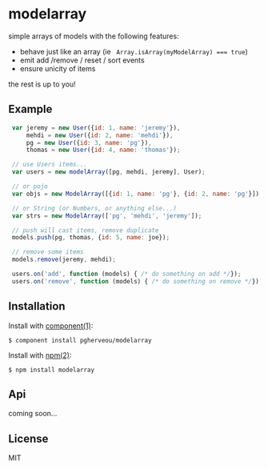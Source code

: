 # modelarray

  simple arrays of models with the following features:
  
  * behave just like an array (ie ` Array.isArray(myModelArray) === true`)
  * emit add /remove / reset / sort events
  * ensure unicity of items

  the rest is up to you!


## Example
```js
 var jeremy = new User({id: 1, name: 'jeremy'}),
     mehdi = new User({id: 2, name: 'mehdi'}),
     pg = new User({id: 3, name: 'pg'}),
     thomas = new User({id: 4, name: 'thomas'});

 // use Users items...
 var users = new modelArray([pg, mehdi, jeremy], User);

 // or pojo
 var objs = new ModelArray([{id: 1, name: 'pg'}, {id: 2, name: 'pg'}]);

 // or String (or Numbers, or anything else...)
 var strs = new ModelArray(['pg', 'mehdi', 'jeremy']);

 // push will cast items, remove duplicate
 models.push(pg, thomas, {id: 5, name: joe});

 // remove some items
 models.remove(jeremy, mehdi);

 users.on('add', function (models) { /* do something on add */});
 users.on('remove', function (models) { /* do something on remove */});

```

## Installation

  Install with [component(1)](http://component.io):

    $ component install pgherveou/modelarray

  Install with [npm(2)](http://npmjs.org):

    $ npm install modelarray

## Api

  coming soon...

## License

  MIT
